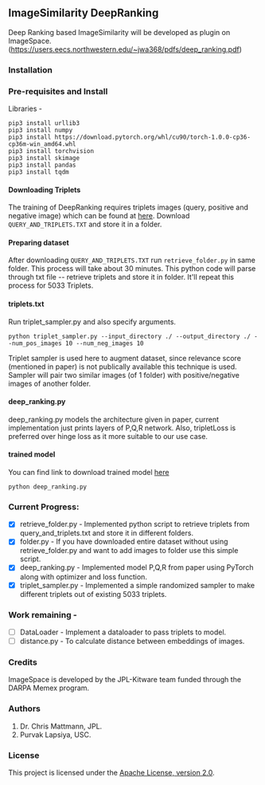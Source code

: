 ## ImageSimilarity DeepRanking
Deep Ranking based ImageSimilarity will be developed as plugin on ImageSpace.
(https://users.eecs.northwestern.edu/~jwa368/pdfs/deep_ranking.pdf)

### Installation 
### Pre-requisites and Install

Libraries -
```
pip3 install urllib3
pip3 install numpy
pip3 install https://download.pytorch.org/whl/cu90/torch-1.0.0-cp36-cp36m-win_amd64.whl
pip3 install torchvision
pip3 install skimage
pip3 install pandas
pip3 install tqdm
```
#### Downloading Triplets
The training of DeepRanking requires triplets images (query, positive and negative image) which can be found at [here](https://sites.google.com/site/imagesimilaritydata/download). Download ```QUERY_AND_TRIPLETS.TXT``` and store it in a folder.

#### Preparing dataset
After downloading ```QUERY_AND_TRIPLETS.TXT``` run ```retrieve_folder.py``` in same folder. This process will take about 30 minutes.
This python code will parse through txt file -- retrieve triplets and store it in folder. It'll repeat this process for 5033 Triplets.

#### triplets.txt
Run triplet_sampler.py and also specify arguments.

``` python triplet_sampler.py --input_directory ./ --output_directory ./ --num_pos_images 10 --num_neg_images 10 ```

Triplet sampler is used here to augment dataset, since relevance score (mentioned in paper) is not publically available this technique is used. Sampler will pair two similar images (of 1 folder) with positive/negative images of another folder.

#### deep_ranking.py
deep_ranking.py models the architecture given in paper, current implementation just prints layers of P,Q,R network. Also, tripletLoss is preferred over hinge loss as it more suitable to our use case.

#### trained model 
You can find link to download trained model [here](https://drive.google.com/file/d/1TmUKqp_TnzSP0TeAHIyTv8jG4KZeNqQP/view?usp=sharing)

```python deep_ranking.py```

### Current Progress:
- [x] retrieve_folder.py - Implemented python script to retrieve triplets from query_and_triplets.txt and store it in different folders.
- [x] folder.py - If you have downloaded entire dataset without using retrieve_folder.py and want to add images to folder use this simple script.
- [x] deep_ranking.py - Implemented model P,Q,R from paper using PyTorch along with optimizer and loss function.
- [x] triplet_sampler.py - Implemented a simple randomized sampler to make different triplets out of existing 5033 triplets.

### Work remaining -
- [ ] DataLoader - Implement a dataloader to pass triplets to model.
- [ ] distance.py - To calculate distance between embeddings of images.

### Credits
ImageSpace is developed by the JPL-Kitware team funded through the DARPA Memex program. 

### Authors
1. Dr. Chris Mattmann, JPL.
2. Purvak Lapsiya, USC.

### License
This project is licensed under the [Apache License, version 2.0](http://www.apache.org/licenses/LICENSE-2.0).

